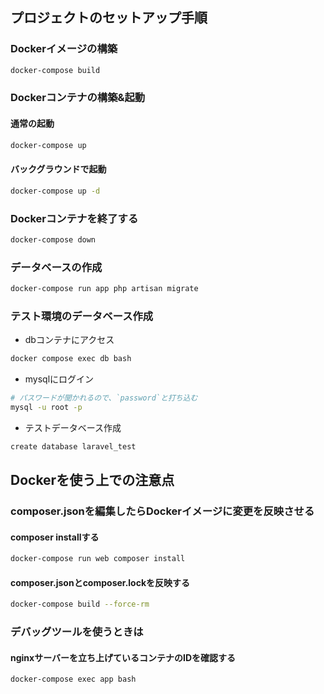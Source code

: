 ## プロジェクトのセットアップ手順

### Dockerイメージの構築

```bash
docker-compose build
```

### Dockerコンテナの構築&起動

#### 通常の起動

```bash
docker-compose up
```

#### バックグラウンドで起動
```bash
docker-compose up -d
```

### Dockerコンテナを終了する

```bash
docker-compose down
```

### データベースの作成

```bash
docker-compose run app php artisan migrate
```

### テスト環境のデータベース作成
- dbコンテナにアクセス
```bash
docker compose exec db bash
```

- mysqlにログイン
```bash
# パスワードが聞かれるので、`password`と打ち込む
mysql -u root -p
```

- テストデータベース作成
```bash
create database laravel_test
```



## Dockerを使う上での注意点

### composer.jsonを編集したらDockerイメージに変更を反映させる

#### composer installする

```bash
docker-compose run web composer install
```

#### composer.jsonとcomposer.lockを反映する

```bash
docker-compose build --force-rm
```

### デバッグツールを使うときは

#### nginxサーバーを立ち上げているコンテナのIDを確認する

```bash
docker-compose exec app bash
```
